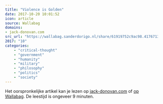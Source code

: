 ```yaml
---
title: "Violence is Golden"
date: 2017-10-20 10:01:52
icon: article
source: Wallabag
domains:
- jack-donovan.com
src_url: "https://wallabag.sanderdorigo.nl/share/61919752c9ac98.41767135"
2017: "10"
categories:
    - "critical-thought"
    - "government"
    - "humanity"
    - "military"
    - "philosophy"
    - "politics"
    - "society"
---
```

Het oorspronkelijke artikel kan je lezen op [jack-donovan.com](http://www.jack-donovan.com/axis/2011/03/violence-is-golden/) of [op Wallabag](https://wallabag.sanderdorigo.nl/share/61919752c9ac98.41767135). De leestijd is ongeveer 9 minuten.